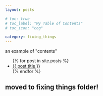 ```yaml
---
layout: posts

# toc: true
# toc_label: "My Table of Contents"
# toc_icon: "cog"

category: fixing_things
---
```


an example of "contents"

<ul>
  {% for post in site.posts %}
    <li>
      <a href="{{ post.url }}">{{ post.title }}</a>
    </li>
  {% endfor %}
</ul>

## moved to fixing things folder!